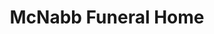 ---
title: "McNabb Funeral Home"
url: /pocahontas/mcnabb-funeral-home-north-park-street/
shop: Bestattungen
---